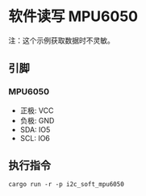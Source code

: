 # 软件读写 MPU6050

注：这个示例获取数据时不灵敏。

## 引脚

### MPU6050

- 正极: VCC
- 负极: GND
- SDA: IO5
- SCL: IO6

## 执行指令

```shell
cargo run -r -p i2c_soft_mpu6050
```
